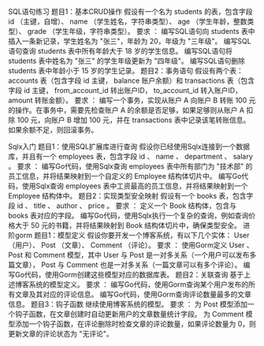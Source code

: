 SQL语句练习
题目1：基本CRUD操作
假设有一个名为 students 的表，包含字段 id （主键，自增）、 name （学生姓名，字符串类型）、 age （学生年龄，整数类型）、 grade （学生年级，字符串类型）。
要求 ：
编写SQL语句向 students 表中插入一条新记录，学生姓名为 "张三"，年龄为 20，年级为 "三年级"。
编写SQL语句查询 students 表中所有年龄大于 18 岁的学生信息。
编写SQL语句将 students 表中姓名为 "张三" 的学生年级更新为 "四年级"。
编写SQL语句删除 students 表中年龄小于 15 岁的学生记录。
题目2：事务语句
假设有两个表： accounts 表（包含字段 id 主键， balance 账户余额）和 transactions 表（包含字段 id 主键， from_account_id 转出账户ID， to_account_id 转入账户ID， amount 转账金额）。
要求 ：
编写一个事务，实现从账户 A 向账户 B 转账 100 元的操作。在事务中，需要先检查账户 A 的余额是否足够，如果足够则从账户 A 扣除 100 元，向账户 B 增加 100 元，并在 transactions 表中记录该笔转账信息。如果余额不足，则回滚事务。

Sqlx入门
题目1：使用SQL扩展库进行查询
假设你已经使用Sqlx连接到一个数据库，并且有一个 employees 表，包含字段 id 、 name 、 department 、 salary 。
要求 ：
编写Go代码，使用Sqlx查询 employees 表中所有部门为 "技术部" 的员工信息，并将结果映射到一个自定义的 Employee 结构体切片中。
编写Go代码，使用Sqlx查询 employees 表中工资最高的员工信息，并将结果映射到一个 Employee 结构体中。
题目2：实现类型安全映射
假设有一个 books 表，包含字段 id 、 title 、 author 、 price 。
要求 ：
定义一个 Book 结构体，包含与 books 表对应的字段。
编写Go代码，使用Sqlx执行一个复杂的查询，例如查询价格大于 50 元的书籍，并将结果映射到 Book 结构体切片中，确保类型安全。
进阶gorm
题目1：模型定义
假设你要开发一个博客系统，有以下几个实体： User （用户）、 Post （文章）、 Comment （评论）。
要求 ：
使用Gorm定义 User 、 Post 和 Comment 模型，其中 User 与 Post 是一对多关系（一个用户可以发布多篇文章）， Post 与 Comment 也是一对多关系（一篇文章可以有多个评论）。
编写Go代码，使用Gorm创建这些模型对应的数据库表。
题目2：关联查询
基于上述博客系统的模型定义。
要求 ：
编写Go代码，使用Gorm查询某个用户发布的所有文章及其对应的评论信息。
编写Go代码，使用Gorm查询评论数量最多的文章信息。
题目3：钩子函数
继续使用博客系统的模型。
要求 ：
为 Post 模型添加一个钩子函数，在文章创建时自动更新用户的文章数量统计字段。
为 Comment 模型添加一个钩子函数，在评论删除时检查文章的评论数量，如果评论数量为 0，则更新文章的评论状态为 "无评论"。